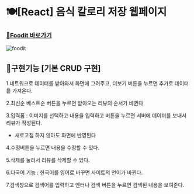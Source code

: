 # 🍽[React] 음식 칼로리 저장 웹페이지

### [🍔Foodit 바로가기](https://didi2578.github.io/foodit)

![foodit](https://user-images.githubusercontent.com/88611957/158111256-37edb54e-b356-48f6-b35c-e1adbfd6bdb1.png)


## 📃구현기능 [기본 CRUD 구현]

 1.네트워크로 데이터를 받아와서 화면에 그려주고, 더보기 버튼을 누르면 추가로 데이터를 가져온다.
 
 2.최신순 베스트순 버튼을 누르면 받아오는 리뷰의 순서가 바뀐다
 
 3.입력폼 : 이미지를 선택하고 내용을 입력하고 버튼을 누르면 서버에 데이터를 보내서 리뷰가 작성된다.
 + 새로고침 하지 않아도 화면에 반영된다
 
 4.수정버튼을 누르면 내용을 수정할 수 있다.
 
 5.삭제를 눌러서 리뷰를 삭제할 수 있다.
 
 6.다국어 기능 : 한국어를 영어로 바꾸면 사이트의 언어가 바뀐다.
 
 7.검색창으로 검색어를 입력하고 엔터나 검색 버튼을 누르면 검색된 내용을 보여준다.
 

